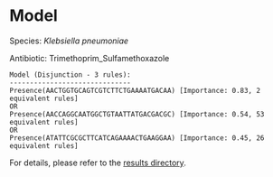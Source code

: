 
# Model

Species: *Klebsiella pneumoniae*

Antibiotic: Trimethoprim_Sulfamethoxazole

```
Model (Disjunction - 3 rules):
------------------------------
Presence(AACTGGTGCAGTCGTCTTCTGAAAATGACAA) [Importance: 0.83, 2 equivalent rules]
OR
Presence(AACCAGGCAATGGCTGTAATTATGACGACGC) [Importance: 0.54, 53 equivalent rules]
OR
Presence(ATATTCGCGCTTCATCAGAAAACTGAAGGAA) [Importance: 0.45, 26 equivalent rules]

```

For details, please refer to the [results directory](../../../../../results/scm_b/klebsiella%20pneumoniae/trimethoprim_sulfamethoxazole/repeat_7/).

